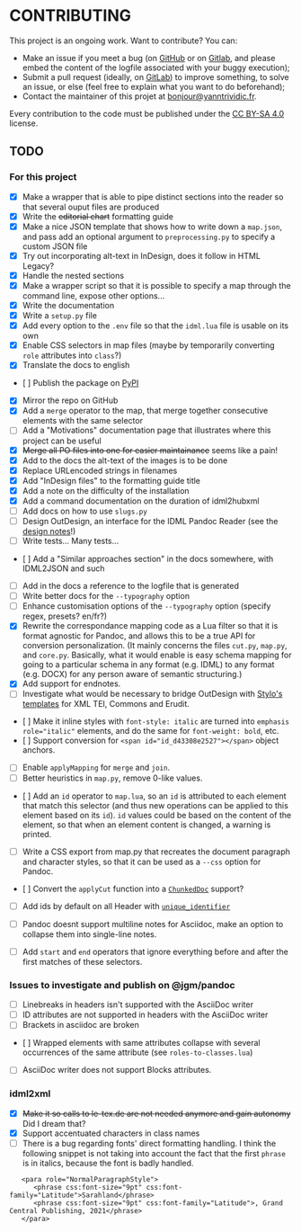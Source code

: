 # CONTRIBUTING

This project is an ongoing work. Want to contribute? You can:

* Make an issue if you meet a bug (on [GitHub](https://github.com/yanntrividic/idml-pandoc-reader/issues) or on [Gitlab](https://gitlab.com/deborderbollore/idml-pandoc-reader/-/issues), and please embed the content of the logfile associated with your buggy execution);
* Submit a pull request (ideally, on [GitLab](https://gitlab.com/deborderbollore/idml-pandoc-reader)) to improve something, to solve an issue, or else (feel free to explain what you want to do beforehand);
* Contact the maintainer of this projet at [bonjour@yanntrividic.fr](mailto:bonjour@yanntrividic.fr).

Every contribution to the code must be published under the [CC BY-SA 4.0](https://creativecommons.org/licenses/by-sa/4.0/) license.

## TODO

### For this project

* [x] Make a wrapper that is able to pipe distinct sections into the reader so that several ouput files are produced
* [x] Write the ~~editorial chart~~ formatting guide
* [x] Make a nice JSON template that shows how to write down a `map.json`, and pass add an optional argument to `preprocessing.py` to specify a custom JSON file
* [x] Try out incorporating alt-text in InDesign, does it follow in HTML Legacy?
* [x] Handle the nested sections
* [x] Make a wrapper script so that it is possible to specify a map through the command line, expose other options...
* [x] Write the documentation
* [x] Write a `setup.py` file
* [x] Add every option to the `.env` file so that the `idml.lua` file is usable on its own
* [x] Enable CSS selectors in map files (maybe by temporarily converting `role` attributes into `class`?)
* [x] Translate the docs to english
* [ ] Publish the package on [PyPI](https://pypi.org/)
* [x] Mirror the repo on GitHub
* [x] Add a `merge` operator to the map, that merge together consecutive elements with the same selector
* [ ] Add a "Motivations" documentation page that illustrates where this project can be useful
* [x] ~~Merge all PO files into one for easier maintainance~~ seems like a pain!
* [x] Add to the docs the alt-text of the images is to be done
* [x] Replace URLencoded strings in filenames
* [x] Add "InDesign files" to the formatting guide title
* [x] Add a note on the difficulty of the installation
* [x] Add a command documentation on the duration of idml2hubxml
* [ ] Add docs on how to use `slugs.py`
* [ ] Design OutDesign, an interface for the IDML Pandoc Reader (see the [design notes](https://github.com/yanntrividic/idml-pandoc-reader/tree/main/.design)!)
* [ ] Write tests... Many tests...
* [ ] Add a "Similar approaches section" in the docs somewhere, with IDML2JSON and such
* [ ] Add in the docs a reference to the logfile that is generated
* [ ] Write better docs for the `--typography` option
* [ ] Enhance customisation options of the `--typography` option (specify regex, presets? en/fr?)
* [x] Rewrite the correspondance mapping code as a Lua filter so that it is format agnostic for Pandoc, and allows this to be a true API for conversion personalization. (It mainly concerns the files `cut.py`, `map.py`, and `core.py`. Basically, what it would enable is easy schema mapping for going to a particular schema in any format (e.g. IDML) to any format (e.g. DOCX) for any person aware of semantic structuring.)
* [x] Add support for endnotes.
* [ ] Investigate what would be necessary to bridge OutDesign with [Stylo's templates](https://framagit.org/stylo-editeur/templates-stylo/) for XML TEI, Commons and Erudit.
* [ ] Make it inline styles with `font-style: italic` are turned into `emphasis role="italic"` elements, and do the same for `font-weight: bold`, etc.
* [ ] Support conversion for `<span id="id_d43308e2527"></span>` object anchors.
* [ ] Enable `applyMapping` for `merge` and `join`.
* [ ] Better heuristics in `map.py`, remove 0-like values.
* [ ] Add an `id` operator to `map.lua`, so an `id` is attributed to each element that match this selector (and thus new operations can be applied to this element based on its `id`). `id` values could be based on the content of the element, so that when an element content is changed, a warning is printed.
* [ ] Write a CSS export from map.py that recreates the document paragraph and character styles, so that it can be used as a `--css` option for Pandoc.
* [ ] Convert the `applyCut` function into a [`ChunkedDoc`](https://pandoc.org/lua-filters.html#type-chunkeddoc) support?
* [ ] Add ids by default on all Header with [`unique_identifier`](https://pandoc.org/lua-filters.html#pandoc.structure.unique_identifier)
* [ ] Pandoc doesnt support multiline notes for Asciidoc, make an option to collapse them into single-line notes.
* [ ] Add `start` and `end` operators that ignore everything before and after the first matches of these selectors.


### Issues to investigate and publish on @jgm/pandoc

* [ ] Linebreaks in headers isn't supported with the AsciiDoc writer
* [ ] ID attributes are not supported in headers with the AsciiDoc writer
* [ ] Brackets in asciidoc are broken
* [ ] Wrapped elements with same attributes collapse with several occurrences of the same attribute (see `roles-to-classes.lua`)
* [ ] AsciiDoc writer does not support Blocks attributes.

### idml2xml

* [x] ~~Make it so calls to le-tex.de are not needed anymore and gain autonomy~~ Did I dream that?
* [x] Support accentuated characters in class names
* [ ] There is a bug regarding fonts' direct formatting handling. I think the following snippet is not taking into account the fact that the first `phrase` is in italics, because the font is badly handled.

```
   <para role="NormalParagraphStyle">
      <phrase css:font-size="9pt" css:font-family="Latitude">Sarahland</phrase>
      <phrase css:font-size="9pt" css:font-family="Latitude">, Grand Central Publishing, 2021</phrase>
   </para>
```